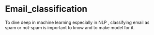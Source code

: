 # Email_classification
To dive deep in machine learning especially in NLP , classifying email as spam or not-spam is important to know and to make model for it.  
